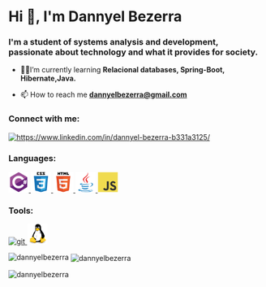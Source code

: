 <h1 align="left">Hi 👋, I'm Dannyel Bezerra</h1>
<h3 align="left">I'm a student of systems analysis and development, passionate about technology and what it provides
    for society.</h3>

- 👨‍💻I’m currently learning **Relacional databases, Spring-Boot, Hibernate,Java.**

- 📫 How to reach me **dannyelbezerra@gmail.com**

<h3 align="left">Connect with me:</h3>
<p align="left">
    <a href="https://www.linkedin.com/in/dannyel-bezerra-b331a3125/" target="blank"><img align="center"
            src="https://img.shields.io/badge/LinkedIn-0077B5?style=for-the-badge&logo=linkedin&logoColor=white"
            alt="https://www.linkedin.com/in/dannyel-bezerra-b331a3125/" height="30" width="110" /></a>
</p>

<h3 align="left">Languages:</h3>
<p align="left"> <a href="https://www.w3schools.com/cs/" target="_blank"> <img
            src="https://raw.githubusercontent.com/devicons/devicon/master/icons/csharp/csharp-original.svg"
            alt="csharp" width="40" height="40" /> </a> <a href="https://www.w3schools.com/css/" target="_blank"> <img
            src="https://raw.githubusercontent.com/devicons/devicon/master/icons/css3/css3-original-wordmark.svg"
            alt="css3" width="40" height="40" /> </a> <a href="https://www.w3.org/html/" target="_blank"> <img
            src="https://raw.githubusercontent.com/devicons/devicon/master/icons/html5/html5-original-wordmark.svg"
            alt="html5" width="40" height="40" /> </a> <a href="https://www.java.com" target="_blank"> <img
            src="https://raw.githubusercontent.com/devicons/devicon/master/icons/java/java-original.svg" alt="java"
            width="40" height="40" /> </a> <a href="https://developer.mozilla.org/en-US/docs/Web/JavaScript"
        target="_blank"> <img
            src="https://raw.githubusercontent.com/devicons/devicon/master/icons/javascript/javascript-original.svg"
            alt="javascript" width="40" height="40" /> </a> </p>

<h3 align="left">Tools:</h3>
<p align="left"> <a href="https://git-scm.com/" target="_blank"> <img
            src="https://www.vectorlogo.zone/logos/git-scm/git-scm-icon.svg" alt="git" width="40" height="40" /> </a> <a
        href="https://www.linux.org/" target="_blank"> <img
            src="https://raw.githubusercontent.com/devicons/devicon/master/icons/linux/linux-original.svg" alt="linux"
            width="40" height="40" /> </a> </p>


<p><img align="left"
        src="https://github-readme-stats.vercel.app/api/top-langs?username=dannyelbezerra&show_icons=true&locale=en&layout=compact"
        alt="dannyelbezerra" /> </p>

<p>&nbsp;<img align="center"
        src="https://github-readme-stats.vercel.app/api?username=dannyelbezerra&show_icons=true&locale=en"
        alt="dannyelbezerra" /> </p>

<p><img align="center" src="https://github-readme-streak-stats.herokuapp.com/?user=dannyelbezerra&"
        alt="dannyelbezerra" /> </p>
